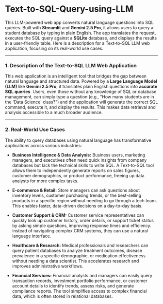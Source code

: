 # Text-to-SQL-Query-using-LLM
This LLM-powered web app converts natural language questions into SQL queries. Built with **Streamlit** and **Gemini 2.5 Pro**, it allows users to query a student database by typing in plain English. The app translates the request, executes the SQL query against a **SQLite** database, and displays the results in a user-friendly table.
Here is a description for a Text-to-SQL LLM web application, focusing on its real-world use cases.

***

### **1. Description of the Text-to-SQL LLM Web Application**

This web application is an intelligent tool that bridges the gap between natural language and structured data. Powered by a **Large Language Model (LLM)** like **Gemini 2.5 Pro**, it translates plain English questions into **accurate SQL queries**. Users, even those without any knowledge of SQL or database management, can simply type a question (e.g., "How many students are in the 'Data Science' class?") and the application will generate the correct SQL command, execute it, and display the results. This makes data retrieval and analysis accessible to a much broader audience.

***

### **2. Real-World Use Cases**

The ability to query databases using natural language has transformative applications across various industries:

* **Business Intelligence & Data Analysis:** Business users, marketing managers, and executives often need quick insights from company databases but lack the technical skills to write SQL. A Text-to-SQL tool allows them to independently generate reports on sales figures, customer demographics, or product performance, freeing up data analysts for more complex tasks.

* **E-commerce & Retail:** Store managers can ask questions about inventory levels, customer purchasing trends, or the best-selling products in a specific region without needing to go through a tech team. This enables faster, data-driven decisions on a day-to-day basis.

* **Customer Support & CRM:** Customer service representatives can quickly look up customer history, order details, or support ticket status by asking simple questions, improving response times and efficiency. Instead of navigating complex CRM systems, they can use a natural language interface.

* **Healthcare & Research:** Medical professionals and researchers can query patient databases to analyze treatment outcomes, disease prevalence in a specific demographic, or medication effectiveness without needing a data scientist. This accelerates research and improves administrative workflows. 

* **Financial Services:** Financial analysts and managers can easily query transaction records, investment portfolio performance, or customer account details to identify trends, assess risks, and generate compliance reports. The tool simplifies access to complex financial data, which is often stored in relational databases.
